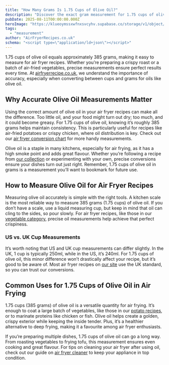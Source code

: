 ```yaml
---
title: "How Many Grams Is 1.75 Cups of Olive Oil?"
description: "Discover the exact gram measurement for 1.75 cups of olive oil—perfect for air fryer recipes and precise cooking conversions."
pubDate: 2025-08-11T00:00:00.000Z
heroImage: "https://klueoymssxwfnxsvcyhv.supabase.co/storage/v1/object/public/md/how-many-grams-is-1-75-cups-of-olive-oil-e8133ce8.webp"
tags:
  - "measurement"
author: "AirFryerRecipes.co.uk"
schema: "<script type=\"application/ld+json\"></script>"
---
```


<p>1.75 cups of olive oil equals approximately 385 grams, making it easy to measure for air fryer recipes. Whether you’re preparing a crispy roast or a batch of air-fried vegetables, precise measurements ensure perfect results every time. At <a href=https://www.airfryerrecipe.co.uk>airfryerrecipe.co.uk</a>, we understand the importance of accuracy, especially when converting between cups and grams for oils like olive oil.</p>  

<h2>Why Accurate Olive Oil Measurements Matter</h2>  
<p>Using the correct amount of olive oil in your air fryer recipes can make all the difference. Too little oil, and your food might turn out dry; too much, and it could become greasy. For 1.75 cups of olive oil, knowing it’s roughly 385 grams helps maintain consistency. This is particularly useful for recipes like air-fried potatoes or crispy chicken, where oil distribution is key. Check out our <a href=https://www.airfryerrecipe.co.uk/air-fryer-conversion-chart>air fryer conversion chart</a> for more handy measurements.</p>  

<p>Olive oil is a staple in many kitchens, especially for air frying, as it has a high smoke point and adds great flavour. Whether you’re following a recipe from <a href=https://www.airfryerrecipe.co.uk/recipes>our collection</a> or experimenting with your own, precise conversions ensure your dishes turn out just right. Remember, 1.75 cups of olive oil in grams is a measurement you’ll want to bookmark for future use.</p>  

<h2>How to Measure Olive Oil for Air Fryer Recipes</h2>  
<p>Measuring olive oil accurately is simple with the right tools. A kitchen scale is the most reliable way to measure 385 grams (1.75 cups) of olive oil. If you don’t have a scale, use a liquid measuring cup, but keep in mind that oil can cling to the sides, so pour slowly. For air fryer recipes, like those in our <a href=https://www.airfryerrecipe.co.uk/recipe-category/vegetables>vegetable category</a>, precise oil measurements help achieve that perfect crispiness.</p>  

<h3>US vs. UK Cup Measurements</h3>  
<p>It’s worth noting that US and UK cup measurements can differ slightly. In the UK, 1 cup is typically 250ml, while in the US, it’s 240ml. For 1.75 cups of olive oil, this minor difference won’t drastically affect your recipe, but it’s good to be aware of. Most air fryer recipes on <a href=https://www.airfryerrecipe.co.uk>our site</a> use the UK standard, so you can trust our conversions.</p>  

<h2>Common Uses for 1.75 Cups of Olive Oil in Air Frying</h2>  
<p>1.75 cups (385 grams) of olive oil is a versatile quantity for air frying. It’s enough to coat a large batch of vegetables, like those in our <a href=https://www.airfryerrecipe.co.uk/recipe-category/potatoes>potato recipes</a>, or to marinate proteins like chicken or fish. Olive oil helps create a golden, crispy exterior while keeping the inside tender. Plus, it’s a healthier alternative to deep frying, making it a favourite among air fryer enthusiasts.</p>  

<p>If you’re preparing multiple dishes, 1.75 cups of olive oil can go a long way. From roasting vegetables to frying tofu, this measurement ensures even cooking and great flavour. For tips on cleaning your air fryer after using oil, check out our guide on <a href=https://www.airfryerrecipe.co.uk/air-fryer-cleaner>air fryer cleaner</a> to keep your appliance in top condition.</p>